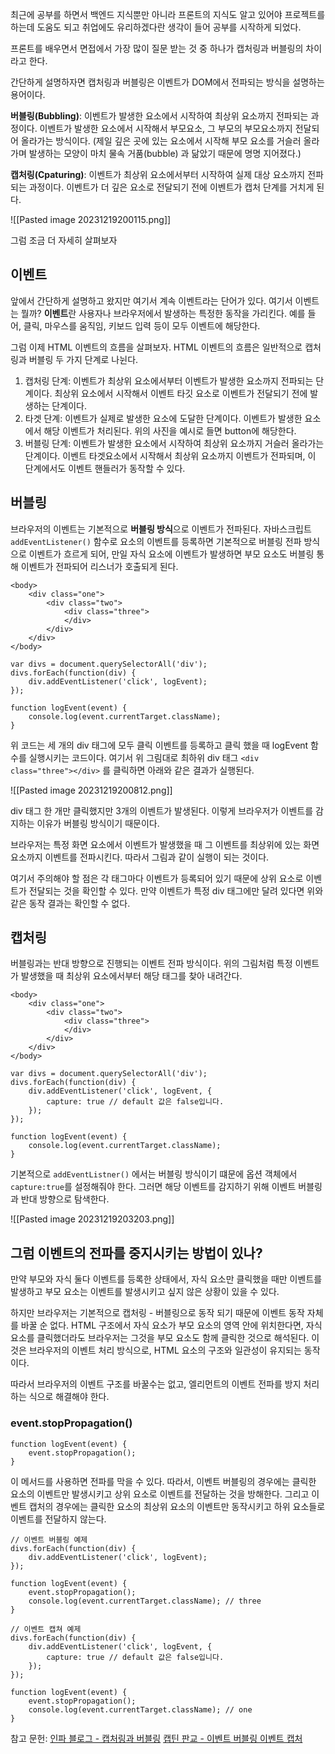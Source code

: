 최근에 공부를 하면서 백엔드 지식뿐만 아니라 프론트의 지식도 알고 있어야 프로젝트를 하는데 도움도 되고 취업에도 유리하겠다란 생각이 들어 공부를 시작하게 되었다. 

프론트를 배우면서 면접에서 가장 많이 질문 받는 것 중 하나가 캡처링과 버블링의 차이라고 한다.

간단하게 설명하자면 캡처링과 버블링은 이벤트가 DOM에서 전파되는 방식을 설명하는 용어이다.

**버블링(Bubbling)**: 이벤트가 발생한 요소에서 시작하여 최상위 요소까지 전파되는 과정이다. 이벤트가 발생한 요소에서 시작해서 부모요소, 그 부모의 부모요소까지 전달되어 올라가는 방식이다.
(제일 깊은 곳에 있는 요소에서 시작해 부모 요소를 거슬러 올라가며 발생하는 모양이 마치 물속 거품(bubble) 과 닮았기 때문에 명명 지어졌다.)


**캡처링(Cpaturing)**: 이벤트가 최상위 요소에서부터 시작하여 실제 대상 요소까지 전파되는 과정이다. 이벤트가 더 깊은 요소로 전달되기 전에 이벤트가 캡처 단계를 거치게 된다.


![[Pasted image 20231219200115.png]]

그럼 조금 더 자세히 살펴보자

## 이벤트

앞에서 간단하게 설명하고 왔지만 여기서 계속 이벤트라는 단어가 있다. 여기서 이벤트는 뭘까? 
**이벤트**란 사용자나 브라우저에서 발생하는 특정한 동작을 가리킨다. 예를 들어, 클릭, 마우스를 움직임, 키보드 입력 등이 모두 이벤트에 해당한다.

그럼 이제 HTML 이벤트의 흐름을 살펴보자.
HTML 이벤트의 흐름은 일반적으로 캡처링과 버블링 두 가지 단계로 나뉜다.

1. 캡처링 단계: 이벤트가 최상위 요소에서부터 이벤트가 발생한 요소까지 전파되는 단계이다. 최상위 요소에서 시작해서 이벤트 타깃 요소로 이벤트가 전달되기 전에 발생하는 단계이다.
2. 타겟 단계: 이벤트가 실제로 발생한 요소에 도달한 단계이다. 이벤트가 발생한 요소에서 해당 이벤트가 처리된다. 위의 사진을 예시로 들면 button에 해당한다.
3. 버블링 단계: 이벤트가 발생한 요소에서 시작하여 최상위 요소까지 거슬러 올라가는 단계이다. 이벤트 타겟요소에서 시작해서 최상위 요소까지 이벤트가 전파되며, 이 단계에서도 이벤트 핸들러가 동작할 수 있다.

## 버블링

브라우저의 이벤트는 기본적으로 **버블링 방식**으로 이벤트가 전파된다.
자바스크립트 `addEventListener()` 함수로 요소의 이벤트를 등록하면 기본적으로 버블링 전파 방식으로 이벤트가 흐르게 되어, 만일 자식 요소에 이벤트가 발생하면 부모 요소도 버블링 통해 이벤트가 전파되어 리스너가 호출되게 된다.

```
<body>
	<div class="one">
		<div class="two">
			<div class="three">
			</div>
		</div>
	</div>
</body>
```

```
var divs = document.querySelectorAll('div');
divs.forEach(function(div) {
	div.addEventListener('click', logEvent);
});

function logEvent(event) {
	console.log(event.currentTarget.className);
}
```

위 코드는 세 개의 div 태그에 모두 클릭 이벤트를 등록하고 클릭 했을 때 logEvent 함수를 실행시키는 코드이다. 여기서 위 그림대로 최하위 div 태그 `<div class="three"></div>` 를 클릭하면 아래와 같은 결과가 실행된다.

![[Pasted image 20231219200812.png]]

div 태그 한 개만 클릭했지만 3개의 이벤트가 발생된다. 
이렇게 브라우저가 이벤트를 감지하는 이유가 버블링 방식이기 때문이다.

브라우저는 특정 화면 요소에서 이벤트가 발생했을 때 그 이벤트를 최상위에 있는 화면 요소까지 이벤트를 전파시킨다. 따라서 그림과 같이 실행이 되는 것이다.

여기서 주의해야 할 점은 각 태그마다 이벤트가 등록되어 있기 때문에 상위 요소로 이벤트가 전달되는 것을 확인할 수 있다. 만약 이벤트가 특정 div 태그에만 달려 있다면 위와 같은 동작 결과는 확인할 수 없다.

## 캡처링

버블링과는 반대 방향으로 진행되는 이벤트 전파 방식이다. 위의 그림처럼 특정 이벤트가 발생했을 때 최상위 요소에서부터 해당 태그를 찾아 내려간다.

```
<body>
	<div class="one">
		<div class="two">
			<div class="three">
			</div>
		</div>
	</div>
</body>
```

```
var divs = document.querySelectorAll('div');
divs.forEach(function(div) {
	div.addEventListener('click', logEvent, {
		capture: true // default 값은 false입니다.
	});
});

function logEvent(event) {
	console.log(event.currentTarget.className);
}
```

기본적으로 `addEventListner()` 에서는 버블링 방식이기 떄문에 옵션 객체에서 `capture:true`를 설정해줘야 한다. 그러면 해당 이벤트를 감지하기 위해 이벤트 버블링과 반대 방향으로 탐색한다.

![[Pasted image 20231219203203.png]]

## 그럼 이벤트의 전파를 중지시키는 방법이 있나?

만약 부모와 자식 둘다 이벤트를 등록한 상태에서, 자식 요소만 클릭했을 때만 이벤트를 발생하고 부모 요소는 이벤트를 발생시키고 싶지 않은 상황이 있을 수 있다.

하지만 브라우저는 기본적으로 캡처링 - 버블링으로 동작 되기 때문에 이벤트 동작 자체를 바꿀 순 없다. HTML 구조에서 자식 요소가 부모 요소의 영역 안에 위치한다면, 자식 요소를 클릭했더라도 브라우저는 그것을 부모 요소도 함께 클릭한 것으로 해석된다. 이것은 브라우저의 이벤트 처리 방식으로, HTML 요소의 구조와 일관성이 유지되는 동작이다.

따라서 브라우저의 이벤트 구조를 바꿀수는 없고, 엘리먼트의 이벤트 전파를 방지 처리하는 식으로 해결해야 한다.

### event.stopPropagation()

```
function logEvent(event) {
	event.stopPropagation();
}
```

이 메서드를 사용하면 전파를 막을 수 있다. 따라서, 이벤트 버블링의 경우에는 클릭한 요소의 이벤트만 발생시키고 상위 요소로 이벤트를 전달하는 것을 방해한다. 그리고 이벤트 캡처의 경우에는 클릭한 요소의 최상위 요소의 이벤트만 동작시키고 하위 요소들로 이벤트를 전달하지 않는다.

```
// 이벤트 버블링 예제
divs.forEach(function(div) {
	div.addEventListener('click', logEvent);
});

function logEvent(event) {
	event.stopPropagation();
	console.log(event.currentTarget.className); // three
}
```


```
// 이벤트 캡쳐 예제
divs.forEach(function(div) {
	div.addEventListener('click', logEvent, {
		capture: true // default 값은 false입니다.
	});
});

function logEvent(event) {
	event.stopPropagation();
	console.log(event.currentTarget.className); // one
}
```



참고 문헌:
[인파 블로그 - 캡처링과 버블링](https://inpa.tistory.com/entry/JS-%F0%9F%93%9A-%EB%B2%84%EB%B8%94%EB%A7%81-%EC%BA%A1%EC%B3%90%EB%A7%81#%EB%B2%84%EB%B8%94%EB%A7%81__%EC%BA%A1%EC%B2%98%EB%A7%81_%EC%9B%90%EB%A6%AC)
[캡틴 판교 - 이벤트 버블링 이벤트 캡처](https://joshua1988.github.io/web-development/javascript/event-propagation-delegation/#%EC%9D%B4%EB%B2%A4%ED%8A%B8-%EB%93%B1%EB%A1%9D)
